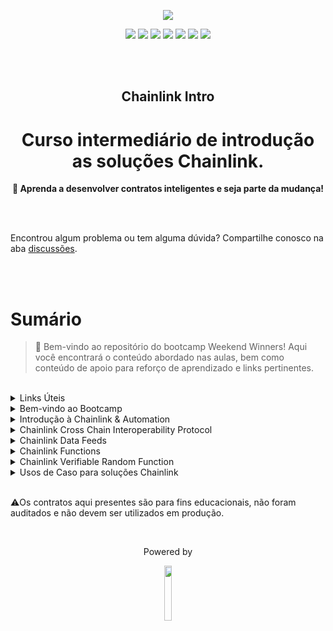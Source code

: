 <p align="center">
  <img src="https://blogger.googleusercontent.com/img/a/AVvXsEjUWPyYTDpJuajmaMWwVL235t05jfFd_jkUKR6N0ZKvhqpd6jhPwmFY-d5gCuFzThgvVrTg2mFce0l2GqxyrsXlyb8x6Cs-i7OdCuiQWDiI23n8sMH8b0e0ypL-gLx_6fXoUNtQ7eA30JlhUSM2M0x0aowilfSj1ORA40QYcLF2hj2kFScWIu2DLvAcCAw=s16000">
</p>

<p align="center">
  <a href="https://linktree.com/77innovationlabs" target="_blank"><img src="https://img.shields.io/badge/linktree-5b5b5b?style=for-the-badge&logo=linktree&logoColor=white" target="_blank"></a>
  <a href="https://www.linkedin.com/company/77innovationlabs/" target="_blank"><img src="https://img.shields.io/badge/-LinkedIn-3090E6?style=for-the-badge&logo=linkedin&logoColor=white" target="_blank"></a>
  <a href="https://www.77innovationlabs.com/" target="_blank"><img src="https://img.shields.io/badge/website-262262?style=for-the-badge&logo=www&logoColor=white"></a>
  <a href="https://www.instagram.com/77innovationlabs" target="_blank"><img src="https://img.shields.io/badge/instagram-5b5b5b?style=for-the-badge&logo=instagram&logoColor=white"></a>
  <a href="https://x.com/77innovationlab" target="_blank"><img src="https://img.shields.io/badge/x-3090E6?style=for-the-badge&logoColor=white"></a>
  <a href="https://discord.gg/H2UpdzbbRJ" target="_blank"><img src="https://img.shields.io/badge/discord-262262?style=for-the-badge&logo=discord&logoColor=white"></a>
  <a href="https://tiktok.com/@77innovationlabs" target="_blank"><img src="https://img.shields.io/badge/tiktok-5b5b5b?style=for-the-badge&logo=tiktok&logoColor=white"></a>
</p>

</br>
</br>

<div align="center">
<h2> 
  Chainlink Intro
</h2>

<h1>
  Curso intermediário de introdução as soluções Chainlink.
</h1>

<p align="center"><strong> 🚀 Aprenda a desenvolver contratos inteligentes e seja parte da mudança!</strong></p>

</div>

<br/>

<!-- 📚 Nossos Cursos:

- [Introdução ao Solidity]()
- [Solidity Intermediário & Foundry]()
- [Solidity Avançado & Foundry]() -->

<br>

Encontrou algum problema ou tem alguma dúvida? Compartilhe conosco na aba [discussões](https:// ).

<br>
<br>

# Sumário

> 👋 Bem-vindo ao repositório do bootcamp Weekend Winners! Aqui você encontrará o conteúdo abordado nas aulas, bem como conteúdo de apoio para reforço de aprendizado e links pertinentes.
<br>

<details>

<summary>Links Úteis</summary>

- [Chainlink Labs](https://chain.link/)
- [Chainlink DevHub](https://docs.chain.link/)
- [Chainlink DevTools](https://dev.chain.link/tools)
- [Chainlink Socials](https://linktr.ee/chainlinklabs)
- [Chainlink BUILD Program](https://chain.link/economics/build-program)

<br>
</details>

<details>

<summary>Bem-vindo ao Bootcamp</summary>

</details>

<details>
<summary>Introdução à Chainlink & Automation</summary>

<ol>
<li>The Oracle Problem</li>
<li>O que são Oráculos</li>
<li>Como escolher um Oráculo</li>
<li>Chainlink</li>
<li>Link Token - Combustível Universal</li>
<li>Chainlink Automation
    <ol>
    <li>O que é?</li>
    <li>Tipos</li>
    <li>Atividade</li>
    <li>O que acontece por debaixo dos panos?</li>
    <li>Funcionalidades</li>
    </ol>
</li>
</ol>
<br>

> [Chainlink Automation](https://github.com/77EducationalLabs/cl-automation)

</details>

<details>
<summary>Chainlink Cross Chain Interoperability Protocol</summary>
<ol>
<li>Introdução à Interoperabilidade</li>
<li>Ilhas Cook</li>
<li>Riscos</li>
<li>Cross Chain Interoperability Protocol</li>
<li>Atividade</li>
<li>Lanca.io</li>
</ol>
<br>

> [Chainlink CCIP](https://github.com/77EducationalLabs/cl-ccip)

</details>

<details>
<summary>Chainlink Data Feeds</summary>
<ol>
<li>O que é?</li>
<li>Tipos</li>
<li>Atividade</li>
<li>Folks Finance</li>
<li>BRX Finance</li>
</ol>
<br>

> [Chainlink Data Feeds](https://github.com/77EducationalLabs/cl-feeds)

</details>

<details>
<summary>Chainlink Functions</summary>
<ol>
<li>O que é?</li>
<li>Arquitetura</li>
<li>Atividade</li>
<li>Concero Messaging</li>
</ol>
<br>

> [Chainlink Functions](https://github.com/77EducationalLabs/cl-functions)

</details>

<details>
<summary>Chainlink Verifiable Random Function</summary>
<ol>
<li>O que é?</li>
<li>Casos de Uso & Validação</li>
<li>Tipos de Requisição</li>
<li>Atividade</li>
</ol>
<br>

> [Chainlink VRF](https://github.com/77EducationalLabs/cl-vrf)

</details>

<details>
<summary>Usos de Caso para soluções Chainlink</summary>
<ol>
<li>Finanças Descentralizadas</li>
<li>Governos</li>
<li>Games</li>
<li>Cadeia de Suprimentos</li>
<li>etc.</li>
</ol>
<br>

> [77+ Smart Contract Use Cases](https://blog.chain.link/smart-contract-use-cases/)

</details>

<br>

⚠️Os contratos aqui presentes são para fins educacionais, não foram auditados e não devem ser utilizados em produção.

<br>

<!-- <div>
    <p> Parceiros </p>
    <img src="">

</div> -->


<!-- <br> -->

<div align="center">
  <p> Powered by </p>
  <img src="https://blogger.googleusercontent.com/img/a/AVvXsEgKM5h5oO-Jl7faARzR0q2tF3_zCRIQ_Rb6CpwpyMuPg9rsqx_QbcuyHXrV5mO8Jp6qexGsHomTpyqwKqPUucLPmuAF39dyqsdyFBXYvmqzIXOC-9GU3ylyFpR2mn7KmSnuoNhfmmw1DRL3cuqLGDVpNmCF9MCrlivTQH0Xq3NJcAKPR-2GuQHLvX9WMls=s16000" width="15%">
</div>